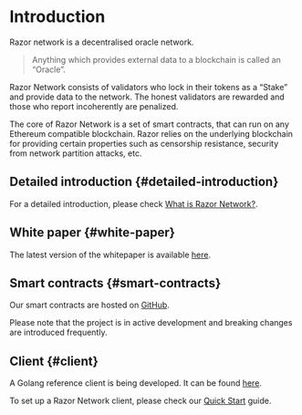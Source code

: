 # Introduction

Razor network is a decentralised oracle network.

> Anything which provides external data to a blockchain is called an “Oracle”.

 Razor Network consists of validators who lock in their tokens as a “Stake” and provide data to the network. The honest validators are rewarded and those who report incoherently are penalized.

The core of Razor Network is a set of smart contracts, that can run on any Ethereum compatible blockchain. Razor relies on the underlying blockchain for providing certain properties such as censorship resistance, security from network partition attacks, etc.

## Detailed introduction {#detailed-introduction}
For a detailed introduction, please check [What is Razor Network?](explainer.md).

## White paper {#white-paper}
The latest version of the whitepaper is available [here](https://razor.network/whitepaper.pdf).

## Smart contracts {#smart-contracts}
Our smart contracts are hosted on [GitHub](https://github.com/razor-network/contracts).

Please note that the project is in active development and breaking changes are introduced frequently.

## Client {#client}
A Golang reference client is being developed. It can be found [here](https://github.com/razor-network/razor-go).

To set up a Razor Network client, please check our [Quick Start](Stake.md) guide.